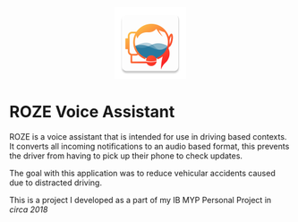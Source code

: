 <p align="center">
  <img src="app/src/main/ic_launcher-web.png" alt="logo" width="128" />
  <h1>ROZE Voice Assistant</h1>
</p>

ROZE is a voice assistant that is intended for use in driving based contexts. It converts all incoming notifications to an audio based format, this prevents the driver from having to pick up their phone to check updates.

The goal with this application was to reduce vehicular accidents caused due to distracted driving.

This is a project I developed as a part of my IB MYP Personal Project in _circa 2018_
